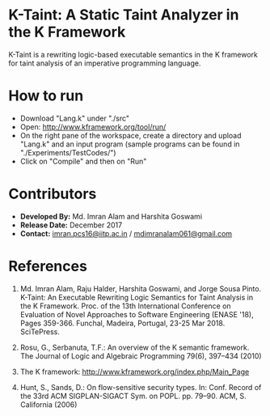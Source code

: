 # K-Taint: A Static Taint Analyzer in the K Framework

K-Taint is a rewriting logic-based executable semantics in the K framework for taint analysis of an imperative  programming language. 

# How to run

- Download "Lang.k" under "./src"
- Open: http://www.kframework.org/tool/run/
- On the right pane of the workspace, create a directory and upload "Lang.k" and an input program (sample programs can be found in "./Experiments/TestCodes/")
- Click on "Compile" and then on "Run"


# Contributors

- __Developed By:__ Md. Imran Alam and Harshita Goswami
- __Release Date:__ December 2017
- __Contact:__ imran.pcs16@iitp.ac.in / mdimranalam061@gmail.com 

# References

1. Md. Imran Alam, Raju Halder, Harshita Goswami, and Jorge Sousa Pinto. K-Taint: An Executable Rewriting Logic Semantics for Taint Analysis in the K Framework. Proc. of the 13th International Conference on Evaluation of Novel Approaches to Software Engineering (ENASE '18), Pages 359-366. Funchal, Madeira, Portugal, 23-25 Mar 2018. SciTePress.

2. Rosu, G., Serbanuta, T.F.: An overview of the K semantic framework. The Journal of Logic and Algebraic Programming 79(6), 397–434 (2010)

3. The K framework: http://www.kframework.org/index.php/Main_Page

4. Hunt, S., Sands, D.: On flow-sensitive security types. In: Conf. Record of the 33rd ACM SIGPLAN-SIGACT Sym. on POPL. pp. 79–90. ACM, S. California (2006)

